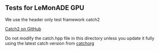 ## Tests for LeMonADE GPU ##
We use the header only test framework catch2

[Catch2 on GitHub](https://github.com/catchorg/Catch2)

Do not modify the catch.hpp file in this directory unless you update it fully using the latest catch version from [catchorg](https://github.com/catchorg)
